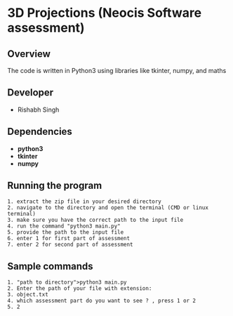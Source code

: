 # 3D Projections (Neocis Software assessment)
## Overview
The code is written in Python3 using libraries like tkinter, numpy, and maths

## Developer
 - Rishabh Singh

## Dependencies
- **python3**
- **tkinter**
- **numpy**


## Running the program

    1. extract the zip file in your desired directory
    2. navigate to the directory and open the terminal (CMD or linux terminal)
    3. make sure you have the correct path to the input file
    4. run the command "python3 main.py"
    5. provide the path to the input file
    6. enter 1 for first part of assessment
    7. enter 2 for second part of assessment
    
## Sample commands

    1. "path to directory">python3 main.py
    2. Enter the path of your file with extension:
    3. object.txt
    4. which assessment part do you want to see ? , press 1 or 2
    5. 2